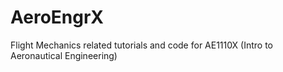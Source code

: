 # AeroEngrX

Flight Mechanics related tutorials and code for AE1110X (Intro to Aeronautical Engineering)
